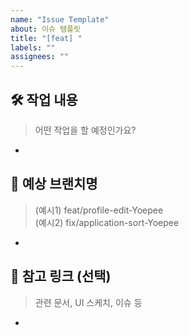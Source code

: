 ```yaml
---
name: "Issue Template"
about: 이슈 템플릿
title: "[feat] "
labels: ""
assignees: ""
---
```


## 🛠️ 작업 내용

> 어떤 작업을 할 예정인가요?

-

## 🧩 예상 브랜치명

> (예시1) feat/profile-edit-Yoepee\
> (예시2) fix/application-sort-Yoepee

-

## 📎 참고 링크 (선택)

> 관련 문서, UI 스케치, 이슈 등

-
